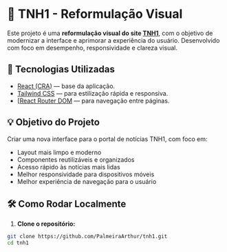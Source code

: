 # 📰 TNH1 - Reformulação Visual

Este projeto é uma **reformulação visual do site [TNH1](https://www.tnh1.com.br/)**, com o objetivo de modernizar a interface e aprimorar a experiência do usuário. Desenvolvido com foco em desempenho, responsividade e clareza visual.

## 🚀 Tecnologias Utilizadas

- [React (CRA)](https://create-react-app.dev/) — base da aplicação.
- [Tailwind CSS](https://tailwindcss.com/) — para estilização rápida e responsiva.
- [[React Router DOM](https://reactrouter.com/) — para navegação entre páginas.


## 💡 Objetivo do Projeto

Criar uma nova interface para o portal de notícias TNH1, com foco em:

- Layout mais limpo e moderno
- Componentes reutilizáveis e organizados
- Acesso rápido às notícias mais lidas
- Melhor responsividade para dispositivos móveis
- Melhor experiência de navegação para o usuário

## 🛠️ Como Rodar Localmente

1. **Clone o repositório:**

```bash
git clone https://github.com/PalmeiraArthur/tnh1.git
cd tnh1
